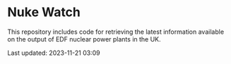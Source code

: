 # Nuke Watch

This repository includes code for retrieving the latest information available on the output of EDF nuclear power plants in the UK.

Last updated: 2023-11-21 03:09